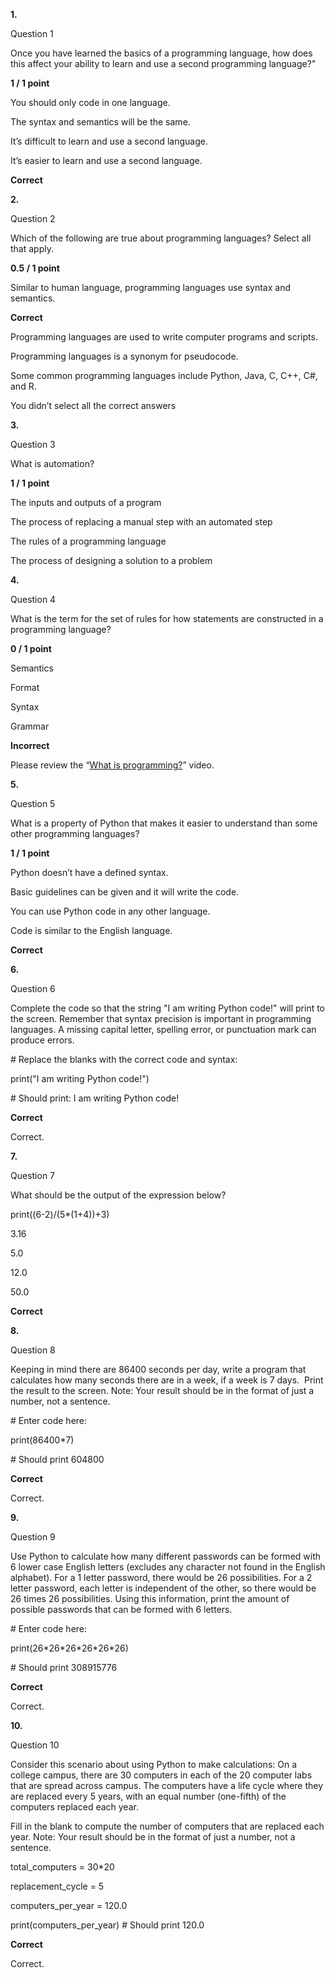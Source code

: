 ﻿**1.**

Question 1

Once you have learned the basics of a programming language, how does this affect your ability to learn and use a second programming language?"

**1 / 1 point**

You should only code in one language.

The syntax and semantics will be the same.

It’s difficult to learn and use a second language.

It’s easier to learn and use a second language.

**Correct**

**2.**

Question 2

Which of the following are true about programming languages? Select all that apply.

**0.5 / 1 point**

Similar to human language, programming languages use syntax and semantics.

**Correct**

Programming languages are used to write computer programs and scripts.

Programming languages is a synonym for pseudocode. 

Some common programming languages include Python, Java, C, C++, C#, and R.

You didn’t select all the correct answers

**3.**

Question 3

What is automation?

**1 / 1 point**

The inputs and outputs of a program 

The process of replacing a manual step with an automated step

The rules of a programming language 

The process of designing a solution to a problem

**4.**

Question 4

What is the term for the set of rules for how statements are constructed in a programming language?

**0 / 1 point**

Semantics

Format

Syntax

Grammar

**Incorrect**

Please review the “[What is programming?](https://www.coursera.org/learn/python-crash-course/lecture/hhw7b/what-is-programming)” video.

**5.**

Question 5

What is a property of Python that makes it easier to understand than some other programming languages?

**1 / 1 point**

Python doesn’t have a defined syntax.

Basic guidelines can be given and it will write the code.

You can use Python code in any other language.

Code is similar to the English language.

**Correct**

**6.**

Question 6

Complete the code so that the string "I am writing Python code!" will print to the screen. Remember that syntax precision is important in programming languages. A missing capital letter, spelling error, or punctuation mark can produce errors. 

# Replace the blanks with the correct code and syntax:

print("I am writing Python code!")

# Should print: I am writing Python code!

**Correct**

Correct.

**7.**

Question 7

What should be the output of the expression below?

print((6-2)/(5\*(1+4))+3)




3\.16

5\.0

12\.0

50\.0

**Correct**

**8.**

Question 8

Keeping in mind there are 86400 seconds per day, write a program that calculates how many seconds there are in a week, if a week is 7 days.  Print the result to the screen. Note: Your result should be in the format of just a number, not a sentence.

# Enter code here:

print(86400\*7)

# Should print 604800

**Correct**

Correct.

**9.**

Question 9

Use Python to calculate how many different passwords can be formed with 6 lower case English letters (excludes any character not found in the English alphabet). For a 1 letter password, there would be 26 possibilities. For a 2 letter password, each letter is independent of the other, so there would be 26 times 26 possibilities. Using this information, print the amount of possible passwords that can be formed with 6 letters.

# Enter code here:

print(26\*26\*26\*26\*26\*26)

# Should print 308915776

**Correct**

Correct.

**10.**

Question 10

Consider this scenario about using Python to make calculations: On a college campus, there are 30 computers in each of the 20 computer labs that are spread across campus. The computers have a life cycle where they are replaced every 5 years, with an equal number (one-fifth) of the computers replaced each year. 

Fill in the blank to compute the number of computers that are replaced each year. Note: Your result should be in the format of just a number, not a sentence.

total\_computers = 30\*20

replacement\_cycle = 5

computers\_per\_year = 120.0

print(computers\_per\_year) # Should print 120.0

**Correct**

Correct.

